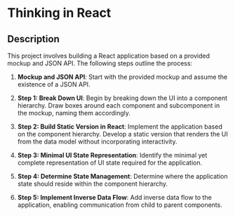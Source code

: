# Thinking in React

## Description

This project involves building a React application based on a provided mockup and JSON API. The following steps outline the process:

1. **Mockup and JSON API**: Start with the provided mockup and assume the existence of a JSON API.

2. **Step 1: Break Down UI**: Begin by breaking down the UI into a component hierarchy. Draw boxes around each component and subcomponent in the mockup, naming them accordingly.

3. **Step 2: Build Static Version in React**: Implement the application based on the component hierarchy. Develop a static version that renders the UI from the data model without incorporating interactivity.

4. **Step 3: Minimal UI State Representation**: Identify the minimal yet complete representation of UI state required for the application.

5. **Step 4: Determine State Management**: Determine where the application state should reside within the component hierarchy.

6. **Step 5: Implement Inverse Data Flow**: Add inverse data flow to the application, enabling communication from child to parent components.


